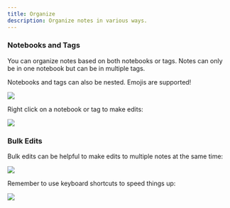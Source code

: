 ```yaml
---
title: Organize
description: Organize notes in various ways.
---
```


### Notebooks and Tags

You can organize notes based on both notebooks or tags. Notes can only be in one notebook but can be in multiple tags. 

Notebooks and tags can also be nested. Emojis are supported! 

![](/images/notebooks-2.png)


Right click on a notebook or tag to make edits:

![](/images/notebooks-edit.png)

### Bulk Edits 

Bulk edits can be helpful to make edits to multiple notes at the same time:

![](/images/bulk.png)

Remember to use keyboard shortcuts to speed things up:

![](/images/shortcuts.png)